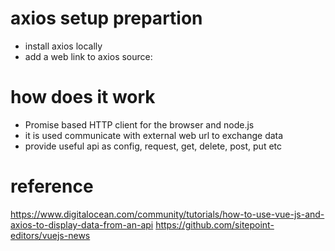 # axios setup prepartion
- install axios locally
- add a web link to axios source:  


# how does it work
- Promise based HTTP client for the browser and node.js
- it is used communicate with external web url to exchange data
- provide useful api as config, request, get, delete, post, put etc

# reference

https://www.digitalocean.com/community/tutorials/how-to-use-vue-js-and-axios-to-display-data-from-an-api
https://github.com/sitepoint-editors/vuejs-news